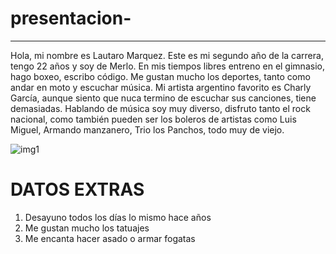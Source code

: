 # presentacion-

***

Hola, mi nombre es Lautaro Marquez. Este es mi segundo año de la carrera, tengo 22 años y soy de Merlo. En mis tiempos libres entreno en el gimnasio, hago boxeo, escribo código. Me gustan mucho los deportes, tanto como andar en moto y escuchar música. Mi artista argentino favorito es Charly García, aunque siento que nuca termino de escuchar sus canciones, tiene demasiadas. Hablando de música soy muy diverso, disfruto tanto el rock nacional, como también pueden ser los boleros de artistas como Luis Miguel, Armando manzanero, Trio los Panchos, todo muy de viejo. 

![img1](C:\Users\lauag\OneDrive\Desktop\IMG_20240218_185332_457.jpg)

DATOS EXTRAS
===
1. Desayuno todos los días lo mismo hace años
2. Me gustan mucho los tatuajes
3. Me encanta hacer asado o armar fogatas 

